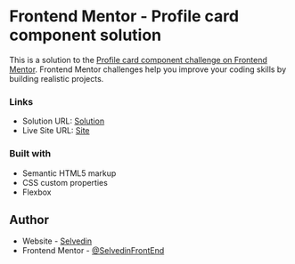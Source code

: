 # Frontend Mentor - Profile card component solution

This is a solution to the [Profile card component challenge on Frontend Mentor](https://www.frontendmentor.io/challenges/profile-card-component-cfArpWshJ). Frontend Mentor challenges help you improve your coding skills by building realistic projects. 

### Links

- Solution URL: [Solution](https://www.frontendmentor.io/challenges/profile-card-component-cfArpWshJ/hub)
- Live Site URL: [Site](https://profcardcomp.netlify.app)

### Built with

- Semantic HTML5 markup
- CSS custom properties
- Flexbox

## Author

- Website - [Selvedin]()
- Frontend Mentor - [@SelvedinFrontEnd](https://www.frontendmentor.io/profile/SelvedinFrontEnd)
